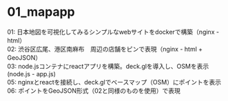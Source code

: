 # 01_mapapp
01: 日本地図を可視化してみるシンプルなwebサイトをdockerで構築（nginx - html）    
02: 渋谷区広尾、港区南麻布　周辺の店舗をピンで表現（nginx - html + GeoJSON）  
03: node.jsコンテナにreactアプリを構築。deck.glを導入し、OSMを表示(node.js - app.js)  
05: nginxとreactを接続し、deck.glでベースマップ（OSM）にポイントを表示  
06: ポイントをGeoJSON形式（02と同様のものを使用）で表現
